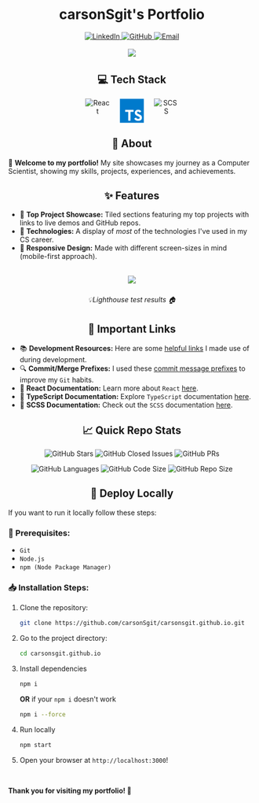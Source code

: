 <div align="center">
    <h1><strong>carsonSgit's Portfolio</strong></h1>
    <a href="https://www.linkedin.com/in/carsonspriggs">
        <img src="https://img.shields.io/badge/-LinkedIn-0077B5.svg?style=for-the-badge&logo=linkedin&logoColor=white" alt="LinkedIn" />
    </a>
    <a href="https://github.com/carsonSgit">
        <img src="https://img.shields.io/badge/-GitHub-181717.svg?style=for-the-badge&logo=github&logoColor=white" alt="GitHub" />
    </a>
    <a href="mailto:carsonspriggs8@gmail.com"> 
        <img src="https://img.shields.io/badge/-Email-D14836.svg?style=for-the-badge&logo=gmail&logoColor=white" alt="Email" /> 
    </a> 
    <br /><br />
    <img src="https://github.com/user-attachments/assets/78b42bd7-1abb-4dd5-9480-351413ee0217" width="700" />
</div>

<div align="center">
    <h2>💻 Tech Stack</h2>
    <div style="display: flex; gap: 20px; justify-content: center;">
        <img src="https://encrypted-tbn0.gstatic.com/images?q=tbn:ANd9GcTSoW3g9hjXIasgon-kpzz-lD9z4SsalyPbZA&s" alt="React" width="50" height="50" />
        <img src="https://raw.githubusercontent.com/devicons/devicon/master/icons/typescript/typescript-original.svg" alt="TypeScript" width="50" height="50" />
        <img src="https://github.com/user-attachments/assets/1259cb2a-6c04-4597-bda6-511a2990ccc8" alt="SCSS" width="50" height="50" />
    </div>
</div>

<div align="center"><h2> 📔 About </h2></div>

🌟 **Welcome to my portfolio!** My site showcases my journey as a Computer Scientist, showing my skills, projects, experiences, and achievements.

<div align="center"><h2> ✨ Features </h2></div>

- 🎨 **Top Project Showcase:** Tiled sections featuring my top projects with links to live demos and GitHub repos.
- 🔧 **Technologies:** A display of _most_ of the technologies I've used in my CS career.
- 📱 **Responsive Design:** Made with different screen-sizes in mind (mobile-first approach).

<br/>

<div align="center">
    <img src="https://github.com/user-attachments/assets/7c16ee3d-082b-4598-8913-952ccdc12cbd" />
    <h6>💡Lighthouse test results 🏠</h6>
</div>

<div align="center"><h2> 🔗 Important Links </h2></div>

- 📚 **Development Resources:** Here are some [helpful links](https://github.com/carsonSgit/carsonsgit.github.io/issues/9) I made use of during development.
- 🔍 **Commit/Merge Prefixes:** I used these [commit message prefixes](https://github.com/carsonSgit/carsonsgit.github.io/issues/14) to improve my `Git` habits.
- 📖 **React Documentation:** Learn more about `React` [here](https://reactjs.org/docs/getting-started.html).
- 📘 **TypeScript Documentation:** Explore `TypeScript` documentation [here](https://www.typescriptlang.org/docs/).
- 🎨 **SCSS Documentation:** Check out the `SCSS` documentation [here](https://sass-lang.com/documentation).

<div align="center"><h2> 📈 Quick Repo Stats </h2></div>

<div align="center">
    <p>
        <img src="https://img.shields.io/github/stars/carsonSgit/carsonsgit.github.io?style=for-the-badge" alt="GitHub Stars" />
        <img src="https://img.shields.io/github/issues-closed/carsonSgit/carsonsgit.github.io?style=for-the-badge" alt="GitHub Closed Issues" />
        <img src="https://img.shields.io/github/issues-pr-closed/carsonSgit/carsonSgit.github.io?style=for-the-badge" alt="GitHub PRs" />
    </p>
    <p>
        <img src="https://img.shields.io/github/languages/count/carsonSgit/carsonSgit.github.io?style=for-the-badge" alt="GitHub Languages" />
        <img src="https://img.shields.io/github/languages/code-size/carsonSgit/carsonSgit.github.io?style=for-the-badge" alt="GitHub Code Size" />
        <img src="https://img.shields.io/github/repo-size/carsonSgit/carsonSgit.github.io?style=for-the-badge" alt="GitHub Repo Size" />
    </p>
</div>

<div align="center"><h2> 🚀 Deploy Locally </h2></div>
If you want to run it locally follow these steps:

### 🔧 Prerequisites:

- `Git`
- `Node.js`
- `npm (Node Package Manager)`

### 📥 Installation Steps:

1. Clone the repository:
   
    ```bash
    git clone https://github.com/carsonSgit/carsonsgit.github.io.git
    ```

2. Go to the project directory:
   
    ```bash
    cd carsonsgit.github.io
    ```

3. Install dependencies
  
    ```bash
    npm i
    ```

   **OR** if your `npm i` doesn't work
   
    ```bash
    npm i --force
    ```

4. Run locally
   
    ```bash
    npm start
    ```

5. Open your browser at `http://localhost:3000`!

<br />

**Thank you for visiting my portfolio! 🎉**